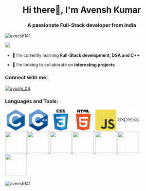 <h1 align="center">Hi there👋, I'm Avensh Kumar</h1>
<h3 align="center">A passionate Full-Stack developer from India</h3>
<p align="left"> <img src="https://komarev.com/ghpvc/?username=avnesh141&label=Profile%20views&color=0e75b6&style=flat" alt="avnesh141" /> </p>
<a href="https://github.com/DenverCoder1/readme-typing-svg">
  <img src="https://readme-typing-svg.herokuapp.com?&font=IBM+Plex+Sans&color=00FF00&size=20&lines=Good+to+see+you+here!;Welcome+to+my+profile" />
</a>

- 🌱 I’m currently learning **Full-Stack development, DSA and C++**

- 👯 I’m looking to collaborate on **interesting projects**

<h3 align="left">Connect with me:</h3>
<p align="left">
<a href="https://codeforces.com/profile/avnesh" target="blank"><img align="center" src="https://raw.githubusercontent.com/rahuldkjain/github-profile-readme-generator/master/src/images/icons/Social/codeforces.svg" alt="ayushi_04" height="30" width="70" /></a>
</p>

<h3 align="left">Languages and Tools:</h3>
<p align="left">
  <a href="https://www.cprogramming.com/" target="_blank" rel="noreferrer"> <img src="https://raw.githubusercontent.com/devicons/devicon/master/icons/c/c-original.svg" alt="c" width="70" height="70"/> </a> 
  <a href="https://www.w3schools.com/cpp/" target="_blank" rel="noreferrer"> <img src="https://raw.githubusercontent.com/devicons/devicon/master/icons/cplusplus/cplusplus-original.svg" alt="cplusplus" width="70" height="70"/> </a> 
  <a href="https://www.w3schools.com/css/" target="_blank" rel="noreferrer"> <img src="https://raw.githubusercontent.com/devicons/devicon/master/icons/css3/css3-original-wordmark.svg" alt="css3" width="70" height="70"/> </a>  
  <a href="https://www.w3.org/html/" target="_blank" rel="noreferrer"> <img src="https://raw.githubusercontent.com/devicons/devicon/master/icons/html5/html5-original-wordmark.svg" alt="html5" width="70" height="70"/> </a> 
  <a href="https://developer.mozilla.org/en-US/docs/Web/JavaScript" target="_blank" rel="noreferrer"> <img src="https://raw.githubusercontent.com/devicons/devicon/master/icons/javascript/javascript-original.svg" alt="javascript" width="70" height="70"/> </a> 
  <a href="https://expressjs.com" target="_blank" rel="noreferrer"> <img src="https://raw.githubusercontent.com/devicons/devicon/master/icons/express/express-original-wordmark.svg" alt="express" width="70" height="70"/> </a>
  <a href="https://aws.amazon.com/" target="_blank" rel="noreferrer">  <img height="70px" width="70px" src="https://cdn.jsdelivr.net/gh/devicons/devicon/icons/amazonwebservices/amazonwebservices-original.svg" />  
 </a>
  <a href="https://aws.amazon.com/" target="_blank" rel="noreferrer">  <img height="70px" width="70px" src="https://cdn.jsdelivr.net/gh/devicons/devicon/icons/nodejs/nodejs-plain-wordmark.svg" />  
 </a>
  <a href="https://aws.amazon.com/" target="_blank" rel="noreferrer">  <img height="70px" width="70px" src="https://cdn.jsdelivr.net/gh/devicons/devicon/icons/mongodb/mongodb-plain-wordmark.svg" />  
 </a>
  <a href="https://aws.amazon.com/" target="_blank" rel="noreferrer">  <img height="70px" width="70px" src="https://cdn.jsdelivr.net/gh/devicons/devicon/icons/react/react-original.svg" />  
 </a>
  <a href="https://aws.amazon.com/" target="_blank" rel="noreferrer">  <img height="70px" width="70px" src="https://cdn.jsdelivr.net/gh/devicons/devicon/icons/git/git-original.svg" />  
 </a>
  <a href="https://aws.amazon.com/" target="_blank" rel="noreferrer">  <img height="70px" width="70px" src="https://cdn.jsdelivr.net/gh/devicons/devicon/icons/npm/npm-original-wordmark.svg" />  
 </a>
  <a href="https://aws.amazon.com/" target="_blank" rel="noreferrer">  <img height="70px" width="70px" src="https://cdn.jsdelivr.net/gh/devicons/devicon/icons/mysql/mysql-plain-wordmark.svg" />  
 </a>
 </p>
<p><img align="center" src="https://github-readme-streak-stats.herokuapp.com/?user=avnesh141&theme=dark"" alt="avnesh141" /></p>
<!--
**avnesh141/avnesh141** is a ✨ _special_ ✨ repository because its `README.md` (this file) appears on your GitHub profile.

Here are some ideas to get you started:
                                                      
- 🔭 I’m currently working on ...
- 🌱 I’m currently learning ...
- 👯 I’m looking to collaborate on ...
- 🤔 I’m looking for help with ...
- 💬 Ask me about ...
- 📫 How to reach me: ...
- 😄 Pronouns: ...
- ⚡ Fun fact: ...
-->

